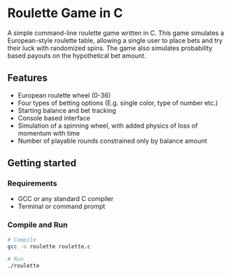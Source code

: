 # Roulette Game in C

A simple command-line roulette game written in C. This game simulates a European-style roulette table, allowing a single user to place bets and try their luck with randomized spins. The game also simulates probability based payouts on the hypothetical bet amount.

## Features

- European roulette wheel (0-36)
- Four types of betting options (E.g. single color, type of number etc.)
- Starting balance and bet tracking
- Console based interface
- Simulation of a spinning wheel, with added physics of loss of momentum with time
- Number of playable rounds constrained only by balance amount

## Getting started 

### Requirements

- GCC or any standard C compiler
- Terminal or command prompt

### Compile and Run

```bash
# Compile
gcc -o roulette roulette.c

# Run
./roulette
